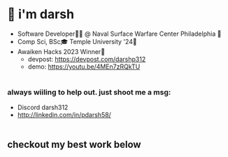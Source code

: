 # 👋 i'm darsh 
 *  Software Developer👨‍💻 @ Naval Surface Warfare Center Philadelphia 🏢
 *  Comp Sci, BSc🎓 Temple University '24🦉
 *  Awaiken Hacks 2023 Winner🎉
    - devpost: https://devpost.com/darshp312
    - demo: https://youtu.be/4MEn7zRQkTU <br><br>


### always wiiling to help out. just shoot me a msg: 
- Discord darsh312
- http://linkedin.com/in/pdarsh58/ <br><br>

<h2>checkout my best work below</h2> 







